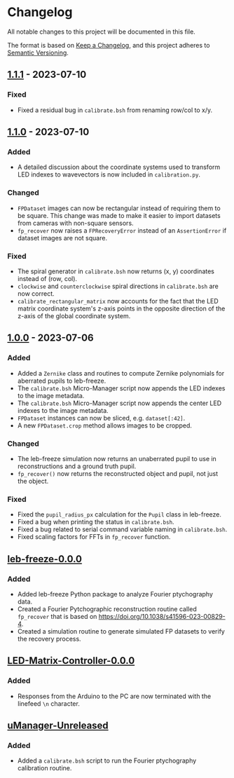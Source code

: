 # Changelog

All notable changes to this project will be documented in this file.

The format is based on [Keep a Changelog](https://keepachangelog.com/en/1.0.0/),
and this project adheres to [Semantic Versioning](https://semver.org/spec/v2.0.0.html).

## [1.1.1] - 2023-07-10

### Fixed

- Fixed a residual bug in `calibrate.bsh` from renaming row/col to x/y.

## [1.1.0] - 2023-07-10

### Added

- A detailed discussion about the coordinate systems used to transform LED indexes to wavevectors
  is now included in `calibration.py`.

### Changed

- `FPDataset` images can now be rectangular instead of requiring them to be square. This change was
  made to make it easier to import datasets from cameras with non-square sensors.
- `fp_recover` now raises a `FPRecoveryError` instead of an `AssertionError` if dataset images are
  not square.

### Fixed

- The spiral generator in `calibrate.bsh` now returns (x, y) coordinates instead of (row, col).
- `clockwise` and `counterclockwise` spiral directions in `calibrate.bsh` are now correct.
- `calibrate_rectangular_matrix` now accounts for the fact that the LED matrix coordinate system's
  z-axis points in the opposite direction of the z-axis of the global coordinate system.

## [1.0.0] - 2023-07-06

### Added

- Added a `Zernike` class and routines to compute Zernike polynomials for aberrated pupils to leb-freeze.
- The `calibrate.bsh` Micro-Manager script now appends the LED indexes to the image metadata.
- The `calibrate.bsh` Micro-Manager script now appends the center LED indexes to the image metadata.
- `FPDataset` instances can now be sliced, e.g. `dataset[:42]`.
- A new `FPDataset.crop` method allows images to be cropped.

### Changed

- The leb-freeze simulation now returns an unaberrated pupil to use in reconstructions and a ground truth pupil.
- `fp_recover()` now returns the reconstructed object and pupil, not just the object.

### Fixed

- Fixed the `pupil_radius_px` calculation for the `Pupil` class in leb-freeze.
- Fixed a bug when printing the status in `calibrate.bsh`.
- Fixed a bug related to serial command variable naming in `calibrate.bsh`.
- Fixed scaling factors for FFTs in `fp_recover` function.

## [leb-freeze-0.0.0]

### Added

- Added leb-freeze Python package to analyze Fourier ptychography data.
- Created a Fourier Pytchographic reconstruction routine called `fp_recover` that is based on https://doi.org/10.1038/s41596-023-00829-4.
- Created a simulation routine to generate simulated FP datasets to verify the recovery process.

## [LED-Matrix-Controller-0.0.0]

### Added

- Responses from the Arduino to the PC are now terminated with the linefeed `\n` character.

## [uManager-Unreleased]

### Added

- Added a `calibrate.bsh` script to run the Fourier ptychography calibration routine.

[Unreleased]: https://github.com/leb-epfl/mr-freeze/compare/v1.1.1...HEAD
[1.1.1]: https://github.com/leb-epfl/mr-freeze/compare/v1.1.0...v1.1.1
[1.1.0]: https://github.com/leb-epfl/mr-freeze/compare/v1.0.0...v1.1.0
[1.0.0]: https://github.com/leb-epfl/mr-freeze/releases/tag/v1.0.0
[leb-freeze-0.0.0]: https://github.com/leb-epfl/mr-freeze/releases/tag/leb-freeze-v0.0.0
[uManager-Unreleased]: https://github.com/leb-epfl/mr-freeze/
[LED-Matrix-Controller-0.0.0]: https://github.com/leb-epfl/mr-freeze/releases/tag/led-matrix-controller-v0.0.0
